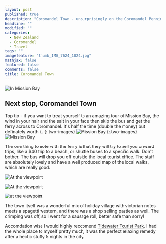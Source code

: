```yaml
---
layout: post
published: true
description: "Coromandel Town - unsurprisingly on the Coromandel Penninsular"
headline: ""
modified: ""
categories: 
  - New Zealand
  - Coromandel
  - Travel
tags: ""
imagefeature: "thumb_IMG_7624_1024.jpg"
mathjax: false
featured: false
comments: false
title: Coromandel Town
---
```



![In Mission Bay]({{site.baseurl}}/images/a_thumb_IMG_7611_1024.jpg)

## Next stop, Coromandel Town

Top tip - if you want to treat yourself to an amazing tour of Mission Bay, the wind in your hair and the salt in your face then skip the bus and get the ferry across to Coromandel. It's half the time (double the money) but definately worth it.
{:.two-images}
![Mission Bay]({{site.baseurl}}/images/a_thumb_IMG_7613_1024.jpg)
{:.two-images}
![Mission Bay]({{site.baseurl}}/images/a_thumb_IMG_7614_1024.jpg)

The one thing to note with the ferry is that they will try to sell you onward trips, like a $40 trip to a beach, or shuttle buses to a specific walk. Don't bother. The bus will drop you off outside the local tourist office. The staff are absolutely lovely and have a well produced map of the local walks, which are really good.

![At the viewpoint]({{site.baseurl}}/images/thumb_IMG_7624_1024.jpg)

![At the viewpoint]({{site.baseurl}}/images/thumb_IMG_7626_1024.jpg)

![at the viewpoint]({{site.baseurl}}/images/thumb_IMG_7624_1024.jpg)

The town itself was a wonderful mix of holiday village with victorian notes meets a spagetti western, and there was a shop selling pasties as well. The crimping was off, so I went for a sausage roll, better safe than sorry!

Accomdation wise I would highly reccomend [Tidewater Tourist Park](www.tidewater.co.nz). I had the whole place to myself pretty much, it was the perfect relaxing remedy after a hectic stuffy 5 nights in the city.
